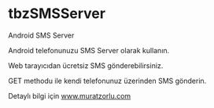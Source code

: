 # tbzSMSServer
Android SMS Server

Android telefonunuzu SMS Server olarak kullanın.

Web tarayıcıdan ücretsiz SMS gönderebilirsiniz.

GET methodu ile kendi telefonunuz üzerinden SMS gönderin.


Detaylı bilgi için www.muratzorlu.com
